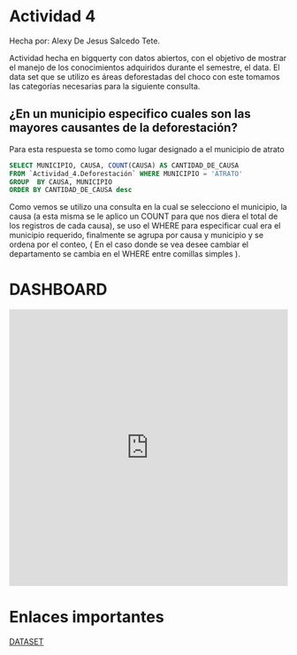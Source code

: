 # Actividad 4


Hecha por: Alexy De Jesus Salcedo Tete.

Actividad hecha en bigquerty con datos abiertos, con el objetivo de mostrar el manejo de los conocimientos adquiridos durante el semestre, el data. El data set que se utilizo es áreas deforestadas del choco con este tomamos las categorías necesarias para la siguiente consulta.


## ¿En un municipio especifico cuales son las mayores causantes de la deforestación?

Para esta respuesta se tomo como lugar designado a el municipio de atrato


``` sql
SELECT MUNICIPIO, CAUSA, COUNT(CAUSA) AS CANTIDAD_DE_CAUSA
FROM `Actividad_4.Deforestación` WHERE MUNICIPIO = 'ATRATO'
GROUP  BY CAUSA, MUNICIPIO
ORDER BY CANTIDAD_DE_CAUSA desc 
```
Como vemos se utilizo una consulta en la cual se selecciono el municipio, la causa (a esta misma se le aplico un COUNT para que nos diera el total de los registros de cada causa), se uso el WHERE para especificar cual era el municipio requerido, finalmente se agrupa por causa y municipio y se ordena por el conteo, ( En el caso donde se vea desee cambiar el departamento se cambia en el WHERE entre comillas simples ). 



# DASHBOARD

<iframe width="100%" height="500" src="https://lookerstudio.google.com/embed/reporting/1bd347e6-e31b-4af2-ae51-19b583c267d7/page/783RD" frameborder="0" style="border:0" allowfullscreen></iframe>

# Enlaces importantes 

[DATASET](https://www.datos.gov.co/Ambiente-y-Desarrollo-Sostenible/AREAS-DEFORESTADAS-CHOCO/iczg-dyt3) 

